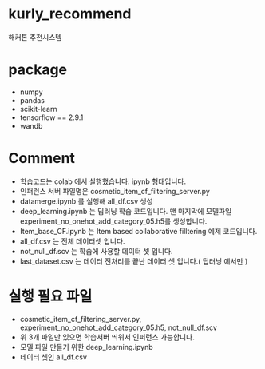 # kurly_recommend
해커톤 추천시스템
# package
- numpy
- pandas
- scikit-learn
- tensorflow == 2.9.1
- wandb

# Comment
- 학습코드는 colab 에서 실행했습니다. ipynb 형태입니다.
- 인퍼런스 서버 파일명은 cosmetic_item_cf_filtering_server.py
- datamerge.ipynb 를 실행해 all_df.csv 생성
- deep_learning.ipynb 는 딥러닝 학습 코드입니다. 맨 마지막에 모델파일 experiment_no_onehot_add_category_05.h5를 생성합니다.
- Item_base_CF.ipynb 는 Item based collaborative filltering 예제 코드입니다.
- all_df.csv 는 전체 데이터셋 입니다.
- not_null_df.scv 는 학습에 사용할 데이터 셋 입니다.
- last_dataset.csv 는 데이터 전처리를 끝난 데이터 셋 입니다.( 딥러닝 에서만 )

# 실행 필요 파일
- cosmetic_item_cf_filtering_server.py, experiment_no_onehot_add_category_05.h5, not_null_df.scv
- 위 3개 파일만 있으면 학습서버 띄워서 인퍼런스 가능합니다.
- 모델 파일 만들기 위한 deep_learning.ipynb 
- 데이터 셋인 all_df.csv 
